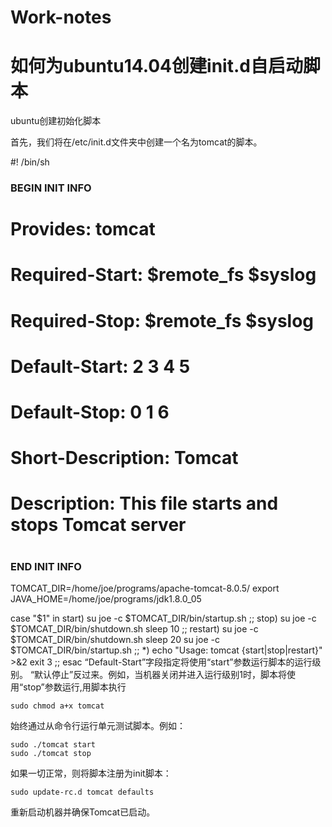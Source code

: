 # Work-notes
# 如何为ubuntu14.04创建init.d自启动脚本
ubuntu创建初始化脚本

首先，我们将在/etc/init.d文件夹中创建一个名为tomcat的脚本。

#! /bin/sh
### BEGIN INIT INFO
# Provides: tomcat
# Required-Start: $remote_fs $syslog
# Required-Stop: $remote_fs $syslog
# Default-Start: 2 3 4 5
# Default-Stop: 0 1 6
# Short-Description: Tomcat
# Description: This file starts and stops Tomcat server
# 
### END INIT INFO

TOMCAT_DIR=/home/joe/programs/apache-tomcat-8.0.5/
export JAVA_HOME=/home/joe/programs/jdk1.8.0_05

case "$1" in
 start)
   su joe -c $TOMCAT_DIR/bin/startup.sh
   ;;
 stop)
   su joe -c $TOMCAT_DIR/bin/shutdown.sh
   sleep 10
   ;;
 restart)
   su joe -c $TOMCAT_DIR/bin/shutdown.sh
   sleep 20
   su joe -c $TOMCAT_DIR/bin/startup.sh
   ;;
 *)
   echo "Usage: tomcat {start|stop|restart}" >&2
   exit 3
   ;;
esac
“Default-Start”字段指定将使用“start”参数运行脚本的运行级别。 “默认停止”反过来。例如，当机器关闭并进入运行级别1时，脚本将使用“stop”参数运行,用脚本执行

    sudo chmod a+x tomcat
始终通过从命令行运行单元测试脚本。例如：

    sudo ./tomcat start
    sudo ./tomcat stop
如果一切正常，则将脚本注册为init脚本：

    sudo update-rc.d tomcat defaults
重新启动机器并确保Tomcat已启动。
